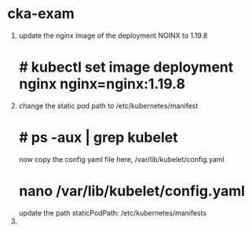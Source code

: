 # cka-exam
1. update the nginx image of the deployment NGINX to 1.19.8
   # # kubectl set image deployment nginx nginx=nginx:1.19.8
2. change the static pod path to /etc/kubernetes/manifest
   # # ps -aux | grep kubelet
    now copy the config yaml file here, /var/lib/kubelet/config.yaml
   # nano /var/lib/kubelet/config.yaml
   update the path staticPodPath: /etc/kubernetes/manifests
3.    
   
